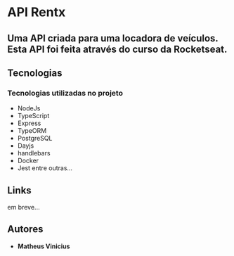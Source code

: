 # API Rentx

## Uma API criada para uma locadora de veículos. Esta API foi feita através do curso da Rocketseat.

## Tecnologias 

### Tecnologias utilizadas no projeto

* NodeJs
* TypeScript
* Express
* TypeORM
* PostgreSQL
* Dayjs
* handlebars
* Docker
* Jest
 entre outras...

 ## Links
  em breve... 
  
  ## Autores

  * **Matheus Vinicius** 
